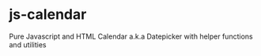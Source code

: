 # js-calendar
Pure Javascript and HTML Calendar a.k.a Datepicker with helper functions and utilities
